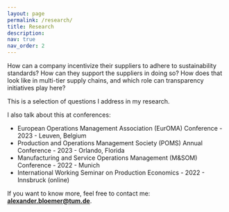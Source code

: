```yaml
---
layout: page
permalink: /research/
title: Research
description: 
nav: true
nav_order: 2
---
```


How can a company incentivize their suppliers to adhere to sustainability standards?
How can they support the suppliers in doing so?
How does that look like in multi-tier supply chains, and which role can transparency initiatives play here?

This is a selection of questions I address in my research.

I also talk about this at conferences:
- European Operations Management Association (EurOMA) Conference - 2023 - Leuven, Belgium
- Production and Operations Management Society (POMS) Annual Conference - 2023 - Orlando, Florida
- Manufacturing and Service Operations Management (M&SOM) Conference - 2022 - Munich
- International Working Seminar on Production Economics - 2022 - Innsbruck (online)

If you want to know more, feel free to contact me: **[alexander.bloemer@tum.de](mailto:alexander.bloemer@tum.de)**.